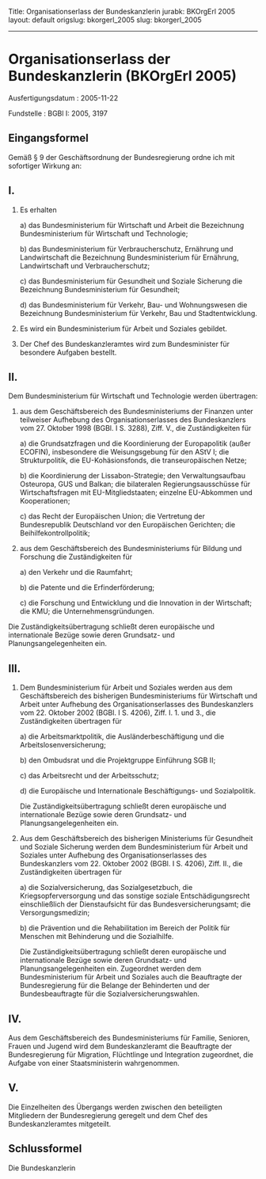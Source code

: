 Title: Organisationserlass der Bundeskanzlerin
jurabk: BKOrgErl 2005
layout: default
origslug: bkorgerl_2005
slug: bkorgerl_2005

---

# Organisationserlass der Bundeskanzlerin (BKOrgErl 2005)

Ausfertigungsdatum
:   2005-11-22

Fundstelle
:   BGBl I: 2005, 3197



## Eingangsformel

Gemäß § 9 der Geschäftsordnung der Bundesregierung ordne ich mit
sofortiger Wirkung an:


## I.


1.  Es erhalten

    a)  das Bundesministerium für Wirtschaft und Arbeit die Bezeichnung
        Bundesministerium für Wirtschaft und Technologie;


    b)  das Bundesministerium für Verbraucherschutz, Ernährung und
        Landwirtschaft die Bezeichnung Bundesministerium für Ernährung,
        Landwirtschaft und Verbraucherschutz;


    c)  das Bundesministerium für Gesundheit und Soziale Sicherung die
        Bezeichnung Bundesministerium für Gesundheit;


    d)  das Bundesministerium für Verkehr, Bau- und Wohnungswesen die
        Bezeichnung Bundesministerium für Verkehr, Bau und Stadtentwicklung.





2.  Es wird ein Bundesministerium für Arbeit und Soziales gebildet.


3.  Der Chef des Bundeskanzleramtes wird zum Bundesminister für besondere
    Aufgaben bestellt.





## II.

Dem Bundesministerium für Wirtschaft und Technologie werden
übertragen:

1.  aus dem Geschäftsbereich des Bundesministeriums der Finanzen unter
    teilweiser Aufhebung des Organisationserlasses des Bundeskanzlers vom
    27\. Oktober 1998 (BGBl. I S. 3288), Ziff. V., die Zuständigkeiten für

    a)  die Grundsatzfragen und die Koordinierung der Europapolitik (außer
        ECOFIN), insbesondere die Weisungsgebung für den AStV I; die
        Strukturpolitik, die EU-Kohäsionsfonds, die transeuropäischen Netze;


    b)  die Koordinierung der Lissabon-Strategie; den Verwaltungsaufbau
        Osteuropa, GUS und Balkan; die bilateralen Regierungsausschüsse für
        Wirtschaftsfragen mit EU-Mitgliedstaaten; einzelne EU-Abkommen und
        Kooperationen;


    c)  das Recht der Europäischen Union; die Vertretung der Bundesrepublik
        Deutschland vor den Europäischen Gerichten; die
        Beihilfekontrollpolitik;





2.  aus dem Geschäftsbereich des Bundesministeriums für Bildung und
    Forschung die Zuständigkeiten für

    a)  den Verkehr und die Raumfahrt;


    b)  die Patente und die Erfinderförderung;


    c)  die Forschung und Entwicklung und die Innovation in der Wirtschaft;
        die KMU; die Unternehmensgründungen.






Die Zuständigkeitsübertragung schließt deren europäische und
internationale Bezüge sowie deren Grundsatz- und
Planungsangelegenheiten ein.


## III.


1.  Dem Bundesministerium für Arbeit und Soziales werden aus dem
    Geschäftsbereich des bisherigen Bundesministeriums für Wirtschaft und
    Arbeit unter Aufhebung des Organisationserlasses des Bundeskanzlers
    vom 22. Oktober 2002 (BGBl. I S. 4206), Ziff. I. 1. und 3., die
    Zuständigkeiten übertragen für

    a)  die Arbeitsmarktpolitik, die Ausländerbeschäftigung und die
        Arbeitslosenversicherung;


    b)  den Ombudsrat und die Projektgruppe Einführung SGB II;


    c)  das Arbeitsrecht und der Arbeitsschutz;


    d)  die Europäische und Internationale Beschäftigungs- und Sozialpolitik.




    Die Zuständigkeitsübertragung schließt deren europäische und
    internationale Bezüge sowie deren Grundsatz- und
    Planungsangelegenheiten ein.


2.  Aus dem Geschäftsbereich des bisherigen Ministeriums für Gesundheit
    und Soziale Sicherung werden dem Bundesministerium für Arbeit und
    Soziales unter Aufhebung des Organisationserlasses des Bundeskanzlers
    vom 22. Oktober 2002 (BGBl. I S. 4206), Ziff. II., die Zuständigkeiten
    übertragen für

    a)  die Sozialversicherung, das Sozialgesetzbuch, die
        Kriegsopferversorgung und das sonstige soziale Entschädigungsrecht
        einschließlich der Dienstaufsicht für das Bundesversicherungsamt; die
        Versorgungsmedizin;


    b)  die Prävention und die Rehabilitation im Bereich der Politik für
        Menschen mit Behinderung und die Sozialhilfe.




    Die Zuständigkeitsübertragung schließt deren europäische und
    internationale Bezüge sowie deren Grundsatz- und
    Planungsangelegenheiten ein. Zugeordnet werden dem Bundesministerium
    für Arbeit und Soziales auch die Beauftragte der Bundesregierung für
    die Belange der Behinderten und der Bundesbeauftragte für die
    Sozialversicherungswahlen.





## IV.

Aus dem Geschäftsbereich des Bundesministeriums für Familie, Senioren,
Frauen und Jugend wird dem Bundeskanzleramt die Beauftragte der
Bundesregierung für Migration, Flüchtlinge und Integration zugeordnet,
die Aufgabe von einer Staatsministerin wahrgenommen.


## V.

Die Einzelheiten des Übergangs werden zwischen den beteiligten
Mitgliedern der Bundesregierung geregelt und dem Chef des
Bundeskanzleramtes mitgeteilt.


## Schlussformel

Die Bundeskanzlerin

